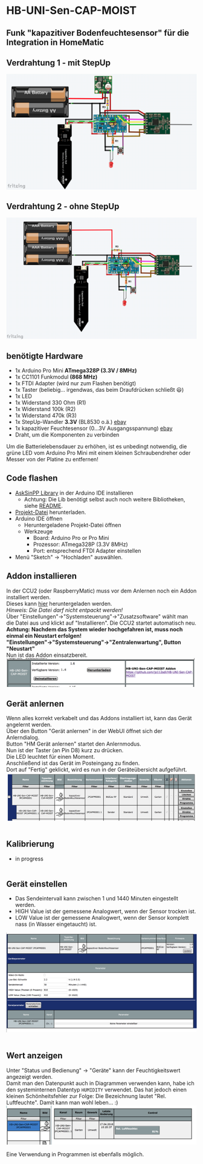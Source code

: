 # HB-UNI-Sen-CAP-MOIST
## Funk "kapazitiver Bodenfeuchtesensor" für die Integration in HomeMatic

## Verdrahtung 1 - mit StepUp

![wiring](Images/wiring.png)

## Verdrahtung 2 - ohne StepUp

![wiring](Images/wiring2.png)

## benötigte Hardware
* 1x Arduino Pro Mini **ATmega328P (3.3V / 8MHz)**
* 1x CC1101 Funkmodul **(868 MHz)**
* 1x FTDI Adapter (wird nur zum Flashen benötigt)
* 1x Taster (beliebig... irgendwas, das beim Draufdrücken schließt :smiley:)
* 1x LED 
* 1x Widerstand 330 Ohm (R1)
* 1x Widerstand 100k (R2)
* 1x Widerstand 470k (R3)
* 1x StepUp-Wandler **3.3V** (BL8530 o.ä.) [ebay](https://www.ebay.de/itm/382058974507)
* 1x kapazitiver Feuchtesensor (0...3V Ausgangsspannung) [ebay](https://www.ebay.de/itm/152873639264)
* Draht, um die Komponenten zu verbinden

Um die Batterielebensdauer zu erhöhen, ist es unbedingt notwendig, die grüne LED vom Arduino Pro Mini mit einem kleinen Schraubendreher oder Messer von der Platine zu entfernen!

## Code flashen
- [AskSinPP Library](https://github.com/pa-pa/AskSinPP) in der Arduino IDE installieren
  - Achtung: Die Lib benötigt selbst auch noch weitere Bibliotheken, siehe [README](https://github.com/pa-pa/AskSinPP#required-additional-arduino-libraries).
- [Projekt-Datei](https://raw.githubusercontent.com/jp112sdl/HB-UNI-Sen-TEMP-DS18B20/master/HB-UNI-Sen-CAP-MOIST/HB-UNI-Sen-CAP-MOIST.ino) herunterladen.
- Arduino IDE öffnen
  - Heruntergeladene Projekt-Datei öffnen
  - Werkzeuge
    - Board: Arduino Pro or Pro Mini
    - Prozessor: ATmega328P (3.3V 8MHz) 
    - Port: entsprechend FTDI Adapter
einstellen
- Menü "Sketch" -> "Hochladen" auswählen.

## Addon installieren
In der CCU2 (oder RaspberryMatic) muss vor dem Anlernen noch ein Addon installiert werden.<br>
Dieses kann [hier](https://github.com/jp112sdl/HB-UNI-Sen-CAP-MOIST/raw/master/Addon/HB-UNI-Sen-CAP-MOIST-addon.tgz) heruntergeladen werden.<br>
_Hinweis: Die Datei darf nicht entpackt werden!_<br>
Über "Einstellungen"->"Systemsteuerung"->"Zusatzsoftware" wählt man die Datei aus und klickt auf "Installieren".
Die CCU2 startet automatisch neu.<br>
**Achtung: Nachdem das System wieder hochgefahren ist, muss noch einmal ein Neustart erfolgen!**<br>
**"Einstellungen"->"Systemsteuerung"->"Zentralenwartung", Button "Neustart"**<br>
Nun ist das Addon einsatzbereit.<br>
![addon](Images/ccu_addon.png)

## Gerät anlernen
Wenn alles korrekt verkabelt und das Addons installiert ist, kann das Gerät angelernt werden.<br>
Über den Button "Gerät anlernen" in der WebUI öffnet sich der Anlerndialog.<br>
Button "HM Gerät anlernen" startet den Anlernmodus.<br>
Nun ist der Taster (an Pin D8) kurz zu drücken.<br>
Die LED leuchtet für einen Moment.<br>
Anschließend ist das Gerät im Posteingang zu finden.<br>
Dort auf "Fertig" geklickt, wird es nun in der Geräteübersicht aufgeführt.<br>
![addon](Images/ccu_geraete.png)
<br><br>
## Kalibrierung
- in progress
<br><br>

## Gerät einstellen
- Das Sendeintervall kann zwischen 1 und 1440 Minuten eingestellt werden.<br>
- HIGH Value ist der gemessene Analogwert, wenn der Sensor trocken ist.<br>
- LOW Value ist der gemessene Analogwert, wenn der Sensor komplett nass (in Wasser eingetaucht) ist.<br>

![addon](Images/ccu_einstellungen.png)
<br><br>
## Wert anzeigen
Unter "Status und Bedienung" -> "Geräte" kann der Feuchtigkeitswert angezeigt werden.<br>
Damit man den Datenpunkt auch in Diagrammen verwenden kann, habe ich den systeminternen Datentyp `HUMIDITY` verwendet.
Das hat jedoch einen kleinen Schönheitsfehler zur Folge: Die Bezeichnung lautet "Rel. Luftfeuchte".
Damit kann man wohl leben... :) 
![addon](Images/ccu_status.png)



Eine Verwendung in Programmen ist ebenfalls möglich.



